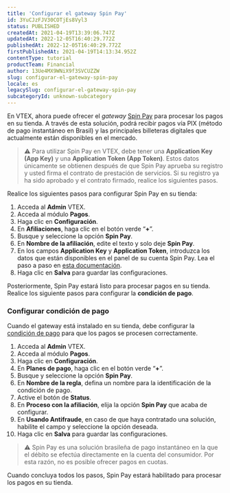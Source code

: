 ```yaml
---
title: 'Configurar el gateway Spin Pay'
id: 3YuCJzFJV30COTjEs8Vyl3
status: PUBLISHED
createdAt: 2021-04-19T13:39:06.747Z
updatedAt: 2022-12-05T16:40:29.772Z
publishedAt: 2022-12-05T16:40:29.772Z
firstPublishedAt: 2021-04-19T14:13:34.952Z
contentType: tutorial
productTeam: Financial
author: 13Ue4MX9WNiX9f3SVCUZZW
slug: configurar-el-gateway-spin-pay
locale: es
legacySlug: configurar-el-gateway-spin-pay
subcategoryId: unknown-subcategory
---
```


En VTEX, ahora puede ofrecer el *gateway* [Spin Pay](https://spinpay.com.br/) para procesar los pagos en su tienda. A través de esta solución, podrá recibir pagos vía PIX (método de pago instantáneo en Brasil) y las principales billeteras digitales que actualmente están disponibles en el mercado. 

>⚠️ Para utilizar Spin Pay en VTEX, debe tener una **Application Key (App Key)** y una **Application Token (App Token)**. Estos datos únicamente se obtienen después de que Spin Pay aprueba su registro y usted firma el contrato de prestación de servicios. Si su registro ya ha sido aprobado y el contrato firmado, realice los siguientes pasos.

Realice los siguientes pasos para configurar Spin Pay en su tienda:

1. Acceda al __Admin__ VTEX.
2. Acceda al módulo __Pagos__.
3. Haga clic en __Configuración__.
4. En __Afiliaciones__, haga clic en el botón verde “__+__”.
5. Busque y seleccione la opción __Spin Pay__.
6. En __Nombre de la afiliación__, edite el texto y solo deje __Spin Pay__.
7. En los campos __Application Key__ y __Application Token__, introduzca los datos que están disponibles en el panel de su cuenta Spin Pay. Lea el paso a paso en [esta documentación](https://spinpay.zendesk.com/hc/pt-br/articles/5067562692247-Onde-encontro-as-credenciais-que-preciso-para-ativar-o-Pix-em-minha-Loja-Virtual-).
8. Haga clic en __Salva__ para guardar las configuraciones.

Posteriormente, Spin Pay estará listo para procesar pagos en su tienda. Realice los siguiente pasos para configurar la __condición de pago__.

### Configurar condición de pago

Cuando el gateway está instalado en su tienda, debe configurar la [condición de pago](https://help.vtex.com/es/tutorial/condicoes-de-pagamento--tutorials_455?&utm_source=autocomplete) para que los pagos se procesen correctamente. 

1. Acceda al __Admin__ VTEX.
2. Acceda al módulo __Pagos__.
3. Haga clic en __Configuración__.
4. En __Planes de pago__, haga clic en el botón verde “__+__”.
5. Busque y seleccione la opción __Spin Pay__.
6. En __Nombre de la regla__, defina un nombre para la identificación de la condición de pago.
7. Active el botón de __Status__.
8. En __Proceso con la afiliación__, elija la opción __Spin Pay__ que acaba de configurar.
9. En __Usando Antifraude__, en caso de que haya contratado una solución, habilite el campo y seleccione la opción deseada.
10. Haga clic en __Salva__ para guardar las configuraciones.

>⚠️ Spin Pay es una solución brasileña de pago instantáneo en la que el débito se efectúa directamente en la cuenta del consumidor. Por esta razón, no es posible ofrecer pagos en cuotas.

Cuando concluya todos los pasos, Spin Pay estará habilitado para procesar los pagos en su tienda.

